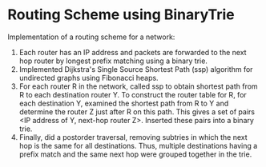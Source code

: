 # Routing Scheme using BinaryTrie
Implementation of a routing scheme for a network: 
1) Each router has an IP address and packets are forwarded to the next hop router by longest prefix matching using a binary trie.  
2) Implemented Dijkstra's Single Source Shortest Path (ssp) algorithm for undirected graphs using Fibonacci heaps. 
3) For each router R in the network, called ssp to obtain shortest path from R to each destination router Y. To construct the router table for R, for each destination Y, examined the shortest path from R to Y and determine the router Z just after R on this path. This gives a set of pairs <IP address of Y, next-hop router Z>. Inserted these pairs into a binary trie.  
4) Finally, did a postorder traversal, removing subtries in which the next hop is the same for all destinations. Thus, multiple destinations having a prefix match and the same next hop were grouped together in the trie.
